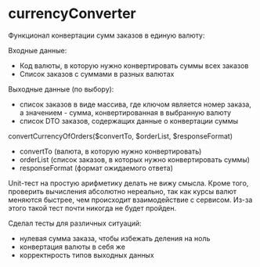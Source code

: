 # currencyConverter

Функционал конвертации сумм заказов в единую валюту:

Входные данные:
- Код валюты, в которую нужно конвертировать суммы всех заказов
- Список заказов с суммами в разных валютах

Выходные данные (по выбору):
- список заказов в виде массива, где ключом является номер заказа, а значением - сумма, конвертированная в выбранную валюту
- список DTO заказов, содержащих данные о конвертации суммы



convertCurrencyOfOrders($convertTo, $orderList, $responseFormat)
- convertTo (валюта, в которую нужно конвертировать)
- orderList (список заказов, в которых нужно конвертировать суммы)
- responseFormat (формат ожидаемого ответа)

Unit-тест на простую арифметику делать не вижу смысла. Кроме того, проверить вычисления абсолютно нереально, так как курсы валют меняются быстрее, чем происходит взаимодействие с сервисом. Из-за этого такой тест почти никогда не будет пройден.

Сделал тесты для различных ситуаций:
- нулевая сумма заказа, чтобы избежать деления на ноль
- конвертация валюты в себя же
- корректнрость типов выходных данных
